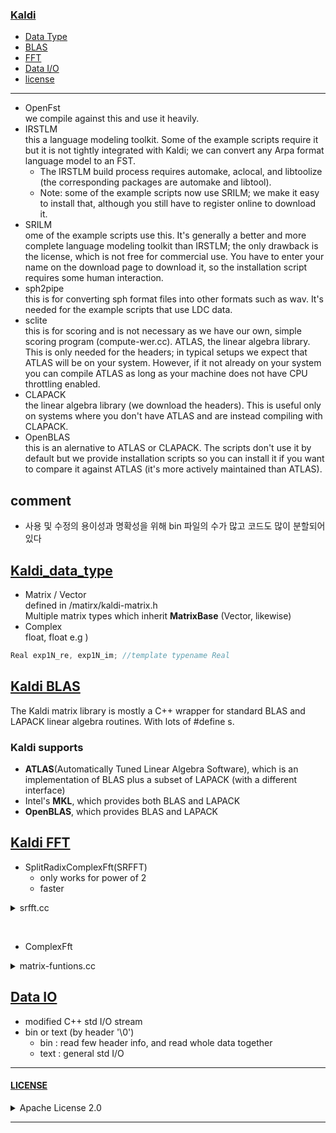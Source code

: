 ### [Kaldi](./openAudioLibs.md#TOP)<a name = "Kaldi"></a>

+ [Data Type](#Kaldi_data_type)
+ [BLAS](#Kaldi_BLAS)
+ [FFT](#Kaldi_FFT)
+ [Data I/O](#Kaldi_IO)
+ [license](#Kaldi_license)

---

+ OpenFst  
  we compile against this and use it heavily.
+ IRSTLM  
this a language modeling toolkit. Some of the example scripts require it but it is not tightly integrated with Kaldi; we can convert any Arpa format language model to an FST.
    *    The IRSTLM build process requires automake, aclocal, and libtoolize (the corresponding packages are automake and libtool).  
    *    Note: some of the example scripts now use SRILM; we make it easy to install that, although you still have to register online to download it.  
+ SRILM  
ome of the example scripts use this. It's generally a better and more complete language modeling toolkit than IRSTLM; the only drawback is the license, which is not free for commercial use. You have to enter your name on the download page to download it, so the installation script requires some human interaction.
+ sph2pipe  
this is for converting sph format files into other formats such as wav. It's needed for the example scripts that use LDC data.
+    sclite  
this is for scoring and is not necessary as we have our own, simple scoring program (compute-wer.cc).
 ATLAS, the linear algebra library. This is only needed for the headers; in typical setups we expect that ATLAS will be on your system. However, if it not already on your system you can compile ATLAS as long as your machine does not have CPU throttling enabled.
+    CLAPACK  
the linear algebra library (we download the headers). This is useful only on systems where you don't have ATLAS and are instead compiling with CLAPACK.
+    OpenBLAS  
this is an alernative to ATLAS or CLAPACK. The scripts don't use it by default but we provide installation scripts so you can install it if you want to compare it against ATLAS (it's more actively maintained than ATLAS).

comment
---

 + 사용 및 수정의 용이성과 명확성을 위해 bin 파일의 수가 많고 코드도 많이 분할되어있다  
 

## [Kaldi_data_type](#TOP)<a name = "Kaldi_data_type"></a>

+ Matrix / Vector  
defined in /matirx/kaldi-matrix.h    
Multiple matrix types which inherit **MatrixBase**  (Vector, likewise)  
+ Complex  
float, float e.g ) 
```C++
Real exp1N_re, exp1N_im; //template typename Real 
```

## [Kaldi BLAS](#TOP)<a name = "Kaldi_BLAS"></a>

The Kaldi matrix library is mostly a C++ wrapper for standard BLAS and LAPACK linear algebra routines. With lots of #define s.  

### Kaldi supports
+    **ATLAS**(Automatically Tuned Linear Algebra Software), which is an implementation of BLAS plus a subset of LAPACK (with a different interface)
+    Intel's **MKL**, which provides both BLAS and LAPACK
+    **OpenBLAS**, which provides BLAS and LAPACK



## [Kaldi FFT](#TOP)<a name = "Kaldi_FFT"></a>

+ SplitRadixComplexFft(SRFFT)  
  * only works for power of 2
  * faster

<details><summary>srfft.cc</summary>
   
```C++
#include "matrix/srfft.h"
#include "matrix/matrix-functions.h"

namespace kaldi {


template<typename Real>
SplitRadixComplexFft<Real>::SplitRadixComplexFft(MatrixIndexT N) {
  if ( (N & (N-1)) != 0 || N <= 1)
    KALDI_ERR << "SplitRadixComplexFft called with invalid number of points "
              << N;
  N_ = N;
  logn_ = 0;
  while (N > 1) {
    N >>= 1;
    logn_ ++;
  }
  ComputeTables();
}

template <typename Real>
SplitRadixComplexFft<Real>::SplitRadixComplexFft(
    const SplitRadixComplexFft<Real> &other):
    N_(other.N_), logn_(other.logn_) {
  // This code duplicates tables from a previously computed object.
  // Compare with the code in ComputeTables().
  MatrixIndexT lg2 = logn_ >> 1;
  if (logn_ & 1) lg2++;
  MatrixIndexT brseed_size = 1 << lg2;
  brseed_ = new MatrixIndexT[brseed_size];
  std::memcpy(brseed_, other.brseed_, sizeof(MatrixIndexT) * brseed_size);

  if (logn_ < 4) {
    tab_ = NULL;
  } else {
    tab_ = new Real*[logn_ - 3];
    for (MatrixIndexT i = logn_; i >= 4 ; i--) {
      MatrixIndexT m = 1 << i, m2 = m / 2, m4 = m2 / 2;
      MatrixIndexT this_array_size = 6 * (m4 - 2);
      tab_[i-4] = new Real[this_array_size];
      std::memcpy(tab_[i-4], other.tab_[i-4],
                  sizeof(Real) * this_array_size);
    }
  }
}

template<typename Real>
void SplitRadixComplexFft<Real>::ComputeTables() {
  MatrixIndexT    imax, lg2, i, j;
  MatrixIndexT     m, m2, m4, m8, nel, n;
  Real    *cn, *spcn, *smcn, *c3n, *spc3n, *smc3n;
  Real    ang, c, s;

  lg2 = logn_ >> 1;
  if (logn_ & 1) lg2++;
  brseed_ = new MatrixIndexT[1 << lg2];
  brseed_[0] = 0;
  brseed_[1] = 1;
  for (j = 2; j <= lg2; j++) {
    imax = 1 << (j - 1);
    for (i = 0; i < imax; i++) {
      brseed_[i] <<= 1;
      brseed_[i + imax] = brseed_[i] + 1;
    }
  }

  if (logn_ < 4) {
    tab_ = NULL;
  } else {
    tab_ = new Real* [logn_-3];
    for (i = logn_; i>=4 ; i--) {
      /* Compute a few constants */
      m = 1 << i; m2 = m / 2; m4 = m2 / 2; m8 = m4 /2;

      /* Allocate memory for tables */
      nel = m4 - 2;

      tab_[i-4] = new Real[6*nel];

      /* Initialize pointers */
      cn = tab_[i-4]; spcn  = cn + nel;  smcn  = spcn + nel;
      c3n = smcn + nel;  spc3n = c3n + nel; smc3n = spc3n + nel;

      /* Compute tables */
      for (n = 1; n < m4; n++) {
        if (n == m8) continue;
        ang = n * M_2PI / m;
        c = std::cos(ang); s = std::sin(ang);
        *cn++ = c; *spcn++ = - (s + c); *smcn++ = s - c;
        ang = 3 * n * M_2PI / m;
        c = std::cos(ang); s = std::sin(ang);
        *c3n++ = c; *spc3n++ = - (s + c); *smc3n++ = s - c;
      }
    }
  }
}

template<typename Real>
SplitRadixComplexFft<Real>::~SplitRadixComplexFft() {
  delete [] brseed_;
  if (tab_ != NULL) {
    for (MatrixIndexT i = 0; i < logn_-3; i++)
      delete [] tab_[i];
    delete [] tab_;
  }
}

template<typename Real>
void SplitRadixComplexFft<Real>::Compute(Real *xr, Real *xi, bool forward) const {
  if (!forward) {  // reverse real and imaginary parts for complex FFT.
    Real *tmp = xr;
    xr = xi;
    xi = tmp;
  }
  ComputeRecursive(xr, xi, logn_);
  if (logn_ > 1) {
    BitReversePermute(xr, logn_);
    BitReversePermute(xi, logn_);
  }
}

template<typename Real>
void SplitRadixComplexFft<Real>::Compute(Real *x, bool forward,
                                         std::vector<Real> *temp_buffer) const {
  KALDI_ASSERT(temp_buffer != NULL);
  if (temp_buffer->size() != N_)
    temp_buffer->resize(N_);
  Real *temp_ptr = &((*temp_buffer)[0]);
  for (MatrixIndexT i = 0; i < N_; i++) {
    x[i] = x[i * 2];  // put the real part in the first half of x.
    temp_ptr[i] = x[i * 2 + 1];  // put the imaginary part in temp_buffer.
  }
  // copy the imaginary part back to the second half of x.
  memcpy(static_cast<void*>(x + N_),
         static_cast<void*>(temp_ptr),
         sizeof(Real) * N_);

  Compute(x, x + N_, forward);
  // Now change the format back to interleaved.
  memcpy(static_cast<void*>(temp_ptr),
         static_cast<void*>(x + N_),
         sizeof(Real) * N_);
  for (MatrixIndexT i = N_-1; i > 0; i--) {  // don't include 0,
    // in case MatrixIndexT is unsigned, the loop would not terminate.
    // Treat it as a special case.
    x[i*2] = x[i];
    x[i*2 + 1] = temp_ptr[i];
  }
  x[1] = temp_ptr[0];  // special case of i = 0.
}

template<typename Real>
void SplitRadixComplexFft<Real>::Compute(Real *x, bool forward) {
  this->Compute(x, forward, &temp_buffer_);
}

template<typename Real>
void SplitRadixComplexFft<Real>::BitReversePermute(Real *x, MatrixIndexT logn) const {
  MatrixIndexT      i, j, lg2, n;
  MatrixIndexT      off, fj, gno, *brp;
  Real    tmp, *xp, *xq;

  lg2 = logn >> 1;
  n = 1 << lg2;
  if (logn & 1) lg2++;

  /* Unshuffling loop */
  for (off = 1; off < n; off++) {
    fj = n * brseed_[off]; i = off; j = fj;
    tmp = x[i]; x[i] = x[j]; x[j] = tmp;
    xp = &x[i];
    brp = &(brseed_[1]);
    for (gno = 1; gno < brseed_[off]; gno++) {
      xp += n;
      j = fj + *brp++;
      xq = x + j;
      tmp = *xp; *xp = *xq; *xq = tmp;
    }
  }
}


template<typename Real>
void SplitRadixComplexFft<Real>::ComputeRecursive(Real *xr, Real *xi, MatrixIndexT logn) const {

  MatrixIndexT    m, m2, m4, m8, nel, n;
  Real    *xr1, *xr2, *xi1, *xi2;
  Real    *cn, *spcn, *smcn, *c3n, *spc3n, *smc3n;
  Real    tmp1, tmp2;
  Real   sqhalf = M_SQRT1_2;

  /* Check range of logn */
  if (logn < 0)
    KALDI_ERR << "Error: logn is out of bounds in SRFFT";

  /* Compute trivial cases */
  if (logn < 3) {
    if (logn == 2) {  /* length m = 4 */
      xr2  = xr + 2;
      xi2  = xi + 2;
      tmp1 = *xr + *xr2;
      *xr2 = *xr - *xr2;
      *xr  = tmp1;
      tmp1 = *xi + *xi2;
      *xi2 = *xi - *xi2;
      *xi  = tmp1;
      xr1  = xr + 1;
      xi1  = xi + 1;
      xr2++;
      xi2++;
      tmp1 = *xr1 + *xr2;
      *xr2 = *xr1 - *xr2;
      *xr1 = tmp1;
      tmp1 = *xi1 + *xi2;
      *xi2 = *xi1 - *xi2;
      *xi1 = tmp1;
      xr2  = xr + 1;
      xi2  = xi + 1;
      tmp1 = *xr + *xr2;
      *xr2 = *xr - *xr2;
      *xr  = tmp1;
      tmp1 = *xi + *xi2;
      *xi2 = *xi - *xi2;
      *xi  = tmp1;
      xr1  = xr + 2;
      xi1  = xi + 2;
      xr2  = xr + 3;
      xi2  = xi + 3;
      tmp1 = *xr1 + *xi2;
      tmp2 = *xi1 + *xr2;
      *xi1 = *xi1 - *xr2;
      *xr2 = *xr1 - *xi2;
      *xr1 = tmp1;
      *xi2 = tmp2;
      return;
    }
    else if (logn == 1) {   /* length m = 2 */
      xr2  = xr + 1;
      xi2  = xi + 1;
      tmp1 = *xr + *xr2;
      *xr2 = *xr - *xr2;
      *xr  = tmp1;
      tmp1 = *xi + *xi2;
      *xi2 = *xi - *xi2;
      *xi  = tmp1;
      return;
    }
    else if (logn == 0) return;   /* length m = 1 */
  }

  /* Compute a few constants */
  m = 1 << logn; m2 = m / 2; m4 = m2 / 2; m8 = m4 /2;


  /* Step 1 */
  xr1 = xr; xr2 = xr1 + m2;
  xi1 = xi; xi2 = xi1 + m2;
  for (n = 0; n < m2; n++) {
    tmp1 = *xr1 + *xr2;
    *xr2 = *xr1 - *xr2;
    xr2++;
    *xr1++ = tmp1;
    tmp2 = *xi1 + *xi2;
    *xi2 = *xi1 - *xi2;
    xi2++;
    *xi1++ = tmp2;
  }

  /* Step 2 */
  xr1 = xr + m2; xr2 = xr1 + m4;
  xi1 = xi + m2; xi2 = xi1 + m4;
  for (n = 0; n < m4; n++) {
    tmp1 = *xr1 + *xi2;
    tmp2 = *xi1 + *xr2;
    *xi1 = *xi1 - *xr2;
    xi1++;
    *xr2++ = *xr1 - *xi2;
    *xr1++ = tmp1;
    *xi2++ = tmp2;
    // xr1++; xr2++; xi1++; xi2++;
  }

  /* Steps 3 & 4 */
  xr1 = xr + m2; xr2 = xr1 + m4;
  xi1 = xi + m2; xi2 = xi1 + m4;
  if (logn >= 4) {
    nel = m4 - 2;
    cn  = tab_[logn-4]; spcn  = cn + nel;  smcn  = spcn + nel;
    c3n = smcn + nel;  spc3n = c3n + nel; smc3n = spc3n + nel;
  }
  xr1++; xr2++; xi1++; xi2++;
  // xr1++; xi1++;
  for (n = 1; n < m4; n++) {
    if (n == m8) {
      tmp1 =  sqhalf * (*xr1 + *xi1);
      *xi1 =  sqhalf * (*xi1 - *xr1);
      *xr1 =  tmp1;
      tmp2 =  sqhalf * (*xi2 - *xr2);
      *xi2 = -sqhalf * (*xr2 + *xi2);
      *xr2 =  tmp2;
    } else {
      tmp2 = *cn++ * (*xr1 + *xi1);
      tmp1 = *spcn++ * *xr1 + tmp2;
      *xr1 = *smcn++ * *xi1 + tmp2;
      *xi1 = tmp1;
      tmp2 = *c3n++ * (*xr2 + *xi2);
      tmp1 = *spc3n++ * *xr2 + tmp2;
      *xr2 = *smc3n++ * *xi2 + tmp2;
      *xi2 = tmp1;
    }
    xr1++; xr2++; xi1++; xi2++;
  }

  /* Call ssrec again with half DFT length */
  ComputeRecursive(xr, xi, logn-1);

  /* Call ssrec again twice with one quarter DFT length.
     Constants have to be recomputed, because they are static! */
  // m = 1 << logn; m2 = m / 2;
  ComputeRecursive(xr + m2, xi + m2, logn - 2);
  // m = 1 << logn;
  m4 = 3 * (m / 4);
  ComputeRecursive(xr + m4, xi + m4, logn - 2);
}


template<typename Real>
void SplitRadixRealFft<Real>::Compute(Real *data, bool forward) {
  Compute(data, forward, &this->temp_buffer_);
}


// This code is mostly the same as the RealFft function.  It would be
// possible to replace it with more efficient code from Rico's book.
template<typename Real>
void SplitRadixRealFft<Real>::Compute(Real *data, bool forward,
                                      std::vector<Real> *temp_buffer) const {
  MatrixIndexT N = N_, N2 = N/2;
  KALDI_ASSERT(N%2 == 0);
  if (forward) // call to base class
    SplitRadixComplexFft<Real>::Compute(data, true, temp_buffer);

  Real rootN_re, rootN_im;  // exp(-2pi/N), forward; exp(2pi/N), backward
  int forward_sign = forward ? -1 : 1;
  ComplexImExp(static_cast<Real>(M_2PI/N *forward_sign), &rootN_re, &rootN_im);
  Real kN_re = -forward_sign, kN_im = 0.0;  // exp(-2pik/N), forward; exp(-2pik/N), backward
  // kN starts out as 1.0 for forward algorithm but -1.0 for backward.
  for (MatrixIndexT k = 1; 2*k <= N2; k++) {
    ComplexMul(rootN_re, rootN_im, &kN_re, &kN_im);

    Real Ck_re, Ck_im, Dk_re, Dk_im;
    // C_k = 1/2 (B_k + B_{N/2 - k}^*) :
    Ck_re = 0.5 * (data[2*k] + data[N - 2*k]);
    Ck_im = 0.5 * (data[2*k + 1] - data[N - 2*k + 1]);
    // re(D_k)= 1/2 (im(B_k) + im(B_{N/2-k})):
    Dk_re = 0.5 * (data[2*k + 1] + data[N - 2*k + 1]);
    // im(D_k) = -1/2 (re(B_k) - re(B_{N/2-k}))
    Dk_im =-0.5 * (data[2*k] - data[N - 2*k]);
    // A_k = C_k + 1^(k/N) D_k:
    data[2*k] = Ck_re;  // A_k <-- C_k
    data[2*k+1] = Ck_im;
    // now A_k += D_k 1^(k/N)
    ComplexAddProduct(Dk_re, Dk_im, kN_re, kN_im, &(data[2*k]), &(data[2*k+1]));

    MatrixIndexT kdash = N2 - k;
    if (kdash != k) {
      // Next we handle the index k' = N/2 - k.  This is necessary
      // to do now, to avoid invalidating data that we will later need.
      // The quantities C_{k'} and D_{k'} are just the conjugates of C_k
      // and D_k, so the equations are simple modifications of the above,
      // replacing Ck_im and Dk_im with their negatives.
      data[2*kdash] = Ck_re;  // A_k' <-- C_k'
      data[2*kdash+1] = -Ck_im;
      // now A_k' += D_k' 1^(k'/N)
      // We use 1^(k'/N) = 1^((N/2 - k) / N) = 1^(1/2) 1^(-k/N) = -1 * (1^(k/N))^*
      // so it's the same as 1^(k/N) but with the real part negated.
      ComplexAddProduct(Dk_re, -Dk_im, -kN_re, kN_im, &(data[2*kdash]), &(data[2*kdash+1]));
    }
  }

  {  // Now handle k = 0.
    // In simple terms: after the complex fft, data[0] becomes the sum of real
    // parts input[0], input[2]... and data[1] becomes the sum of imaginary
    // pats input[1], input[3]...
    // "zeroth" [A_0] is just the sum of input[0]+input[1]+input[2]..
    // and "n2th" [A_{N/2}] is input[0]-input[1]+input[2]... .
    Real zeroth = data[0] + data[1],
        n2th = data[0] - data[1];
    data[0] = zeroth;
    data[1] = n2th;
    if (!forward) {
      data[0] /= 2;
      data[1] /= 2;
    }
  }
  if (!forward) {  // call to base class
    SplitRadixComplexFft<Real>::Compute(data, false, temp_buffer);
    for (MatrixIndexT i = 0; i < N; i++)
      data[i] *= 2.0;
    // This is so we get a factor of N increase, rather than N/2 which we would
    // otherwise get from [ComplexFft, forward] + [ComplexFft, backward] in dimension N/2.
    // It's for consistency with our normal FFT convensions.
  }
}

template class SplitRadixComplexFft<float>;
template class SplitRadixComplexFft<double>;
template class SplitRadixRealFft<float>;
template class SplitRadixRealFft<double>;


} // end namespace kaldi
```
   
</details>
 
&nbsp;  
+ ComplexFft
<details><summary>matrix-funtions.cc</summary>

```C++
#include "matrix/matrix-functions.h"
#include "matrix/sp-matrix.h"

namespace kaldi {

template<typename Real> void ComplexFt (const VectorBase<Real> &in,
                                     VectorBase<Real> *out, bool forward) {
  int exp_sign = (forward ? -1 : 1);
  KALDI_ASSERT(out != NULL);
  KALDI_ASSERT(in.Dim() == out->Dim());
  KALDI_ASSERT(in.Dim() % 2 == 0);
  int twoN = in.Dim(), N = twoN / 2;
  const Real *data_in = in.Data();
  Real *data_out = out->Data();

  Real exp1N_re, exp1N_im;  //  forward -> exp(-2pi / N), backward -> exp(2pi / N).
  Real fraction = exp_sign * M_2PI / static_cast<Real>(N);  // forward -> -2pi/N, backward->-2pi/N
  ComplexImExp(fraction, &exp1N_re, &exp1N_im);

  Real expm_re = 1.0, expm_im = 0.0;  // forward -> exp(-2pi m / N).

  for (int two_m = 0; two_m < twoN; two_m+=2) {  // For each output component.
    Real expmn_re = 1.0, expmn_im = 0.0;  // forward -> exp(-2pi m n / N).
    Real sum_re = 0.0, sum_im = 0.0;  // complex output for index m (the sum expression)
    for (int two_n = 0; two_n < twoN; two_n+=2) {
      ComplexAddProduct(data_in[two_n], data_in[two_n+1],
                        expmn_re, expmn_im,
                        &sum_re, &sum_im);
      ComplexMul(expm_re, expm_im, &expmn_re, &expmn_im);
    }
    data_out[two_m] = sum_re;
    data_out[two_m + 1] = sum_im;


    if (two_m % 10 == 0) {  // occasionally renew "expm" from scratch to avoid
      // loss of precision.
      int nextm = 1 + two_m/2;
      Real fraction_mult = fraction * nextm;
      ComplexImExp(fraction_mult, &expm_re, &expm_im);
    } else {
      ComplexMul(exp1N_re, exp1N_im, &expm_re, &expm_im);
    }
  }
}

template
void ComplexFt (const VectorBase<float> &in,
                VectorBase<float> *out, bool forward);
template
void ComplexFt (const VectorBase<double> &in,
                VectorBase<double> *out, bool forward);


#define KALDI_COMPLEXFFT_BLOCKSIZE 8192
// This #define affects how we recurse in ComplexFftRecursive.
// We assume that memory-caching happens on a scale at
// least as small as this.


//! ComplexFftRecursive is a recursive function that computes the
//! complex FFT of size N.  The "nffts" arguments specifies how many
//! separate FFTs to compute in parallel (we assume the data for
//! each one is consecutive in memory).  The "forward argument"
//! specifies whether to do the FFT (true) or IFFT (false), although
//! note that we do not include the factor of 1/N (the user should
//! do this if required.  The iterators factor_begin and factor_end
//! point to the beginning and end (i.e. one past the last element)
//! of an array of small factors of N (typically prime factors).
//! See the comments below this code for the detailed equations
//! of the recursion.


template<typename Real>
void ComplexFftRecursive (Real *data, int nffts, int N,
                          const int *factor_begin,
                          const int *factor_end, bool forward,
                          Vector<Real> *tmp_vec) {
  if (factor_begin == factor_end) {
    KALDI_ASSERT(N == 1);
    return;
  }

  {  // an optimization: compute in smaller blocks.
    // this block of code could be removed and it would still work.
    MatrixIndexT size_perblock = N * 2 * sizeof(Real);
    if (nffts > 1 && size_perblock*nffts > KALDI_COMPLEXFFT_BLOCKSIZE) {  // can break it up...
      // Break up into multiple blocks.  This is an optimization.  We make
      // no progress on the FFT when we do this.
      int block_skip = KALDI_COMPLEXFFT_BLOCKSIZE / size_perblock;  // n blocks per call
      if (block_skip == 0) block_skip = 1;
      if (block_skip < nffts) {
        int blocks_left = nffts;
        while (blocks_left > 0) {
          int skip_now = std::min(blocks_left, block_skip);
          ComplexFftRecursive(data, skip_now, N, factor_begin, factor_end, forward, tmp_vec);
          blocks_left -= skip_now;
          data += skip_now * N*2;
        }
        return;
      } // else do the actual algorithm.
    } // else do the actual algorithm.
  }

  int P = *factor_begin;
  KALDI_ASSERT(P > 1);
  int Q = N / P;


  if (P > 1 && Q > 1) {  // Do the rearrangement.   C.f. eq. (8) below.  Transform
    // (a) to (b).
    Real *data_thisblock = data;
    if (tmp_vec->Dim() < (MatrixIndexT)N) tmp_vec->Resize(N);
    Real *data_tmp = tmp_vec->Data();
    for (int thisfft = 0; thisfft < nffts; thisfft++, data_thisblock+=N*2) {
      for (int offset = 0; offset < 2; offset++) {  // 0 == real, 1 == im.
        for (int p = 0; p < P; p++) {
          for (int q = 0; q < Q; q++) {
            int aidx = q*P + p, bidx = p*Q + q;
            data_tmp[bidx] = data_thisblock[2*aidx+offset];
          }
        }
        for (int n = 0;n < P*Q;n++) data_thisblock[2*n+offset] = data_tmp[n];
      }
    }
  }

  {  // Recurse.
    ComplexFftRecursive(data, nffts*P, Q, factor_begin+1, factor_end, forward, tmp_vec);
  }

  int exp_sign = (forward ? -1 : 1);
  Real rootN_re, rootN_im;  // Nth root of unity.
  ComplexImExp(static_cast<Real>(exp_sign * M_2PI / N), &rootN_re, &rootN_im);

  Real rootP_re, rootP_im;  // Pth root of unity.
  ComplexImExp(static_cast<Real>(exp_sign * M_2PI / P), &rootP_re, &rootP_im);

  {  // Do the multiplication
    // could avoid a bunch of complex multiplies by moving the loop over data_thisblock
    // inside.
    if (tmp_vec->Dim() < (MatrixIndexT)(P*2)) tmp_vec->Resize(P*2);
    Real *temp_a = tmp_vec->Data();

    Real *data_thisblock = data, *data_end = data+(N*2*nffts);
    for (; data_thisblock != data_end; data_thisblock += N*2) {  // for each separate fft.
      Real qd_re = 1.0, qd_im = 0.0;  // 1^(q'/N)
      for (int qd = 0; qd < Q; qd++) {
        Real pdQ_qd_re = qd_re, pdQ_qd_im = qd_im;  // 1^((p'Q+q') / N) == 1^((p'/P) + (q'/N))
                                              // Initialize to q'/N, corresponding to p' == 0.
        for (int pd = 0; pd < P; pd++) {  // pd == p'
          {  // This is the p = 0 case of the loop below [an optimization].
            temp_a[pd*2] = data_thisblock[qd*2];
            temp_a[pd*2 + 1] = data_thisblock[qd*2 + 1];
          }
          {  // This is the p = 1 case of the loop below [an optimization]
            // **** MOST OF THE TIME (>60% I think) gets spent here. ***
            ComplexAddProduct(pdQ_qd_re, pdQ_qd_im,
                              data_thisblock[(qd+Q)*2], data_thisblock[(qd+Q)*2 + 1],
                              &(temp_a[pd*2]), &(temp_a[pd*2 + 1]));
          }
          if (P > 2) {
            Real p_pdQ_qd_re = pdQ_qd_re, p_pdQ_qd_im = pdQ_qd_im;  // 1^(p(p'Q+q')/N)
            for (int p = 2; p < P; p++) {
              ComplexMul(pdQ_qd_re, pdQ_qd_im, &p_pdQ_qd_re, &p_pdQ_qd_im);  // p_pdQ_qd *= pdQ_qd.
              int data_idx = p*Q + qd;
              ComplexAddProduct(p_pdQ_qd_re, p_pdQ_qd_im,
                                data_thisblock[data_idx*2], data_thisblock[data_idx*2 + 1],
                                &(temp_a[pd*2]), &(temp_a[pd*2 + 1]));
            }
          }
          if (pd != P-1)
            ComplexMul(rootP_re, rootP_im, &pdQ_qd_re, &pdQ_qd_im);  // pdQ_qd *= (rootP == 1^{1/P})
          // (using 1/P == Q/N)
        }
        for (int pd = 0; pd < P; pd++) {
          data_thisblock[(pd*Q + qd)*2] = temp_a[pd*2];
          data_thisblock[(pd*Q + qd)*2 + 1] = temp_a[pd*2 + 1];
        }
        ComplexMul(rootN_re, rootN_im, &qd_re, &qd_im);  // qd *= rootN.
      }
    }
  }
}

/* Equations for ComplexFftRecursive.
   We consider here one of the "nffts" separate ffts; it's just a question of
   doing them all in parallel.  We also write all equations in terms of
   complex math (the conversion to real arithmetic is not hard, and anyway
   takes place inside function calls).


   Let the input (i.e. "data" at start) be a_n, n = 0..N-1, and
   the output (Fourier transform) be d_k, k = 0..N-1.  We use these letters because
   there will be two intermediate variables b and c.
   We want to compute:

     d_k = \sum_n a_n 1^(kn/N)                                             (1)

   where we use 1^x as shorthand for exp(-2pi x) for the forward algorithm
   and exp(2pi x) for the backward one.

   We factorize N = P Q (P small, Q usually large).
   With p = 0..P-1 and q = 0..Q-1, and also p'=0..P-1 and q'=0..P-1, we let:

    k == p'Q + q'                                                           (2)
    n == qP + p                                                             (3)

   That is, we let p, q, p', q' range over these indices and observe that this way we
   can cover all n, k.  Expanding (1) using (2) and (3), we can write:

      d_k = \sum_{p, q}  a_n 1^((p'Q+q')(qP+p)/N)
          = \sum_{p, q}  a_n 1^(p'pQ/N) 1^(q'qP/N) 1^(q'p/N)                 (4)

   using 1^(PQ/N) = 1 to get rid of the terms with PQ in them.  Rearranging (4),

     d_k =  \sum_p 1^(p'pQ/N) 1^(q'p/N)  \sum_q 1^(q'qP/N) a_n              (5)

   The point here is to separate the index q.  Now we can expand out the remaining
   instances of k and n using (2) and (3):

     d_(p'Q+q') =  \sum_p 1^(p'pQ/N) 1^(q'p/N)  \sum_q 1^(q'qP/N) a_(qP+p)   (6)

   The expression \sum_q varies with the indices p and q'.  Let us define

         C_{p, q'} =  \sum_q 1^(q'qP/N) a_(qP+p)                            (7)

   Here, C_{p, q'}, viewed as a sequence in q', is just the DFT of the points
   a_(qP+p) for q = 1..Q-1.  These points are not consecutive in memory though,
   they jump by P each time.  Let us define b as a rearranged version of a,
   so that

         b_(pQ+q) = a_(qP+p)                                                  (8)

   How to do this rearrangement in place?  In

   We can rearrange (7) to be written in terms of the b's, using (8), so that

         C_{p, q'} =  \sum_q 1^(q'q (P/N)) b_(pQ+q)                            (9)

   Here, the sequence of C_{p, q'} over q'=0..Q-1, is just the DFT of the sequence
   of b_(pQ) .. b_(p(Q+1)-1).  Let's arrange the C_{p, q'} in a single array in
   memory in the same way as the b's, i.e. we define
         c_(pQ+q') == C_{p, q'}.                                                (10)
   Note that we could have written (10) with q in place of q', as there is only
   one index of type q present, but q' is just a more natural variable name to use
   since we use q' elsewhere to subscript c and C.

   Rewriting (9), we have:
         c_(pQ+q')  = \sum_q 1^(q'q (P/N)) b_(pQ+q)                            (11)
    which is the DFT computed by the recursive call to this function [after computing
    the b's by rearranging the a's].  From the c's we want to compute the d's.
    Taking (6), substituting in the sum (7), and using (10) to write it as an array,
    we have:
         d_(p'Q+q') =  \sum_p 1^(p'pQ/N) 1^(q'p/N)  c_(pQ+q')                   (12)
    This sum is independent for different values of q'.  Note that d overwrites c
    in memory.  We compute this in  a direct way, using a little array of size P to
    store the computed d values for one value of q' (we reuse the array for each value
    of q').

    So the overall picture is this:
    We get a call to compute DFT on size N.

    - If N == 1 we return (nothing to do).
    - We factor N = P Q (typically, P is small).
    - Using (8), we rearrange the data in memory so that we have b not a in memory
       (this is the block "do the rearrangement").
       The pseudocode for this is as follows.  For simplicity we use a temporary array.

          for p = 0..P-1
             for q = 0..Q-1
                bidx = pQ + q
                aidx = qP + p
                tmp[bidx] = data[aidx].
             end
          end
          data <-- tmp
        else

        endif


        The reason this accomplishes (8) is that we want pQ+q and qP+p to be swapped
        over for each p, q, and the "if m > n" is a convenient way of ensuring that
        this swapping happens only once (otherwise it would happen twice, since pQ+q
        and qP+p both range over the entire set of numbers 0..N-1).

    - We do the DFT on the smaller block size to compute c from b (this eq eq. (11)).
      Note that this is actually multiple DFTs, one for each value of p, but this
      goes to the "nffts" argument of the function call, which we have ignored up to now.

    -We compute eq. (12) via a loop, as follows
         allocate temporary array e of size P.
         For q' = 0..Q-1:
            for p' = 0..P-1:
               set sum to zero [this will go in e[p']]
               for p = p..P-1:
                  sum += 1^(p'pQ/N) 1^(q'p/N)  c_(pQ+q')
               end
               e[p'] = sum
            end
            for p' = 0..P-1:
               d_(p'Q+q') = e[p']
            end
         end
         delete temporary array e

*/

// This is the outer-layer calling code for ComplexFftRecursive.
// It factorizes the dimension and then calls the FFT routine.
template<typename Real> void ComplexFft(VectorBase<Real> *v, bool forward, Vector<Real> *tmp_in) {
  KALDI_ASSERT(v != NULL);

  if (v->Dim()<=1) return;
  KALDI_ASSERT(v->Dim() % 2 == 0);  // complex input.
  int N = v->Dim() / 2;
  std::vector<int> factors;
  Factorize(N, &factors);
  int *factor_beg = NULL;
  if (factors.size() > 0)
    factor_beg = &(factors[0]);
  Vector<Real> tmp;  // allocated in ComplexFftRecursive.
  ComplexFftRecursive(v->Data(), 1, N, factor_beg, factor_beg+factors.size(), forward, (tmp_in?tmp_in:&tmp));
}

//! Inefficient version of Fourier transform, for testing purposes.
template<typename Real> void RealFftInefficient (VectorBase<Real> *v, bool forward) {
  KALDI_ASSERT(v != NULL);
  MatrixIndexT N = v->Dim();
  KALDI_ASSERT(N%2 == 0);
  if (N == 0) return;
  Vector<Real> vtmp(N*2);  // store as complex.
  if (forward) {
    for (MatrixIndexT i = 0; i < N; i++)  vtmp(i*2) = (*v)(i);
    ComplexFft(&vtmp, forward);  // this is already tested so we can use this.
    v->CopyFromVec( vtmp.Range(0, N) );
    (*v)(1) = vtmp(N);  // Copy the N/2'th fourier component, which is real,
    // to the imaginary part of the 1st complex output.
  } else {
    // reverse the transformation above to get the complex spectrum.
    vtmp(0) = (*v)(0);  // copy F_0 which is real
    vtmp(N) = (*v)(1);  // copy F_{N/2} which is real
    for (MatrixIndexT i = 1; i < N/2; i++) {
      // Copy i'th to i'th fourier component
      vtmp(2*i) = (*v)(2*i);
      vtmp(2*i+1) = (*v)(2*i+1);
      // Copy i'th to N-i'th, conjugated.
      vtmp(2*(N-i)) = (*v)(2*i);
      vtmp(2*(N-i)+1) = -(*v)(2*i+1);
    }
    ComplexFft(&vtmp, forward);  // actually backward since forward == false
    // Copy back real part.  Complex part should be zero.
    for (MatrixIndexT i = 0; i < N; i++)
      (*v)(i) = vtmp(i*2);
  }
}

template void RealFftInefficient (VectorBase<float> *v, bool forward);
template void RealFftInefficient (VectorBase<double> *v, bool forward);

template
void ComplexFft(VectorBase<float> *v, bool forward, Vector<float> *tmp_in);
template
void ComplexFft(VectorBase<double> *v, bool forward, Vector<double> *tmp_in);


// See the long comment below for the math behind this.
template<typename Real> void RealFft (VectorBase<Real> *v, bool forward) {
  KALDI_ASSERT(v != NULL);
  MatrixIndexT N = v->Dim(), N2 = N/2;
  KALDI_ASSERT(N%2 == 0);
  if (N == 0) return;

  if (forward) ComplexFft(v, true);

  Real *data = v->Data();
  Real rootN_re, rootN_im;  // exp(-2pi/N), forward; exp(2pi/N), backward
  int forward_sign = forward ? -1 : 1;
  ComplexImExp(static_cast<Real>(M_2PI/N *forward_sign), &rootN_re, &rootN_im);
  Real kN_re = -forward_sign, kN_im = 0.0;  // exp(-2pik/N), forward; exp(-2pik/N), backward
  // kN starts out as 1.0 for forward algorithm but -1.0 for backward.
  for (MatrixIndexT k = 1; 2*k <= N2; k++) {
    ComplexMul(rootN_re, rootN_im, &kN_re, &kN_im);

    Real Ck_re, Ck_im, Dk_re, Dk_im;
    // C_k = 1/2 (B_k + B_{N/2 - k}^*) :
    Ck_re = 0.5 * (data[2*k] + data[N - 2*k]);
    Ck_im = 0.5 * (data[2*k + 1] - data[N - 2*k + 1]);
    // re(D_k)= 1/2 (im(B_k) + im(B_{N/2-k})):
    Dk_re = 0.5 * (data[2*k + 1] + data[N - 2*k + 1]);
    // im(D_k) = -1/2 (re(B_k) - re(B_{N/2-k}))
    Dk_im =-0.5 * (data[2*k] - data[N - 2*k]);
    // A_k = C_k + 1^(k/N) D_k:
    data[2*k] = Ck_re;  // A_k <-- C_k
    data[2*k+1] = Ck_im;
    // now A_k += D_k 1^(k/N)
    ComplexAddProduct(Dk_re, Dk_im, kN_re, kN_im, &(data[2*k]), &(data[2*k+1]));

    MatrixIndexT kdash = N2 - k;
    if (kdash != k) {
      // Next we handle the index k' = N/2 - k.  This is necessary
      // to do now, to avoid invalidating data that we will later need.
      // The quantities C_{k'} and D_{k'} are just the conjugates of C_k
      // and D_k, so the equations are simple modifications of the above,
      // replacing Ck_im and Dk_im with their negatives.
      data[2*kdash] = Ck_re;  // A_k' <-- C_k'
      data[2*kdash+1] = -Ck_im;
      // now A_k' += D_k' 1^(k'/N)
      // We use 1^(k'/N) = 1^((N/2 - k) / N) = 1^(1/2) 1^(-k/N) = -1 * (1^(k/N))^*
      // so it's the same as 1^(k/N) but with the real part negated.
      ComplexAddProduct(Dk_re, -Dk_im, -kN_re, kN_im, &(data[2*kdash]), &(data[2*kdash+1]));
    }
  }

  {  // Now handle k = 0.
    // In simple terms: after the complex fft, data[0] becomes the sum of real
    // parts input[0], input[2]... and data[1] becomes the sum of imaginary
    // pats input[1], input[3]...
    // "zeroth" [A_0] is just the sum of input[0]+input[1]+input[2]..
    // and "n2th" [A_{N/2}] is input[0]-input[1]+input[2]... .
    Real zeroth = data[0] + data[1],
        n2th = data[0] - data[1];
    data[0] = zeroth;
    data[1] = n2th;
    if (!forward) {
      data[0] /= 2;
      data[1] /= 2;
    }
  }

  if (!forward) {
    ComplexFft(v, false);
    v->Scale(2.0);  // This is so we get a factor of N increase, rather than N/2 which we would
    // otherwise get from [ComplexFft, forward] + [ComplexFft, backward] in dimension N/2.
    // It's for consistency with our normal FFT convensions.
  }
}

template void RealFft (VectorBase<float> *v, bool forward);
template void RealFft (VectorBase<double> *v, bool forward);

/* Notes for real FFTs.
   We are using the same convention as above, 1^x to mean exp(-2\pi x) for the forward transform.
   Actually, in a slight abuse of notation, we use this meaning for 1^x in both the forward and
   backward cases because it's more convenient in this section.

   Suppose we have real data a[0...N-1], with N even, and want to compute its Fourier transform.
   We can make do with the first N/2 points of the transform, since the remaining ones are complex
   conjugates of the first.  We want to compute:
       for k = 0...N/2-1,
       A_k = \sum_{n = 0}^{N-1}  a_n 1^(kn/N)                 (1)

   We treat a[0..N-1] as a complex sequence of length N/2, i.e. a sequence b[0..N/2 - 1].
   Viewed as sequences of length N/2, we have:
       b = c + i d,
   where c = a_0, a_2 ... and d = a_1, a_3 ...

   We can recover the length-N/2 Fourier transforms of c and d by doing FT on b and
   then doing the equations below.  Derivation is marked by (*) in a comment below (search
   for it).  Let B, C, D be the FTs.
   We have
       C_k = 1/2 (B_k + B_{N/2 - k}^*)                                 (z0)
       D_k =-1/2i (B_k - B_{N/2 - k}^*)                                (z1)
so: re(D_k)= 1/2 (im(B_k) + im(B_{N/2-k}))                             (z2)
    im(D_k) = -1/2 (re(B_k) - re(B_{N/2-k}))                             (z3)

    To recover the FT A from C and D, we write, rearranging (1):

       A_k = \sum_{n = 0, 2, ..., N-2} a_n 1^(kn/N)
            +\sum_{n = 1, 3, ..., N-1} a_n 1^(kn/N)
           = \sum_{n = 0, 1, ..., N/2-1} a_n 1^(2kn/N)  + a_{n+1} 1^(2kn/N) 1^(k/N)
           = \sum_{n = 0, 1, ..., N/2-1} c_n 1^(2kn/N)  + d_n  1^(2kn/N) 1^(k/N)
       A_k =  C_k + 1^(k/N) D_k                                              (a0)

    This equation is valid for k = 0...N/2-1, which is the range of the sequences B_k and
    C_k.  We don't use is for k = 0, which is a special case considered below.  For
    1 < k < N/2, it's convenient to consider the pair k, k', where k' = N/2 - k.
    Remember that C_k' = C_k^ *and D_k' = D_k^* [where * is conjugation].  Also,
    1^(N/2 / N) = -1.  So we have:
       A_k' = C_k^* - 1^(k/N) D_k^*                                          (a0b)
    We do (a0) and (a0b) together.



    By symmetry this gives us the Fourier components for N/2+1, ... N, if we want
    them.  However, it doesn't give us the value for exactly k = N/2.  For k = 0 and k = N/2, it
    is easiest to argue directly about the meaning of the A_k, B_k and C_k in terms of
    sums of points.
       A_0 and A_{N/2} are both real, with A_0=\sum_n a_n, and A_1 an alternating sum
       A_1 = a_0 - a_1 + a_2 ...
     It's easy to show that
              A_0 = B_0 + C_0            (a1)
              A_{N/2} = B_0 - C_0.       (a2)
     Since B_0 and C_0 are both real, B_0 is the real coefficient of D_0 and C_0 is the
     imaginary coefficient.

     *REVERSING THE PROCESS*

     Next we want to reverse this process.  We just need to work out C_k and D_k from the
     sequence A_k.  Then we do the inverse complex fft and we get back where we started.
     For 0 and N/2, working from (a1) and (a2) above, we can see that:
          B_0 = 1/2 (A_0 + A_{N/2})                                       (y0)
          C_0 = 1/2 (A_0 + A_{N/2})                                       (y1)
     and we use
         D_0 = B_0 + i C_0
     to get the 1st complex coefficient of D.  This is exactly the same as the forward process
     except with an extra factor of 1/2.

     Consider equations (a0) and (a0b).  We want to work out C_k and D_k from A_k and A_k'.  Remember
     k' = N/2 - k.

     Write down
         A_k     =  C_k + 1^(k/N) D_k        (copying a0)
         A_k'^* =   C_k - 1^(k/N) D_k       (conjugate of a0b)
      So
             C_k =            0.5 (A_k + A_k'^*)                    (p0)
             D_k = 1^(-k/N) . 0.5 (A_k - A_k'^*)                    (p1)
      Next, we want to compute B_k and B_k' from C_k and D_k.  C.f. (z0)..(z3), and remember
      that k' = N/2-k.  We can see
      that
              B_k  = C_k + i D_k                                    (p2)
              B_k' = C_k - i D_k                                    (p3)

     We would like to make the equations (p0) ... (p3) look like the forward equations (z0), (z1),
     (a0) and (a0b) so we can reuse the code.  Define E_k = -i 1^(k/N) D_k.  Then write down (p0)..(p3).
     We have
             C_k  =            0.5 (A_k + A_k'^*)                    (p0')
             E_k  =       -0.5 i   (A_k - A_k'^*)                    (p1')
             B_k  =    C_k - 1^(-k/N) E_k                            (p2')
             B_k' =    C_k + 1^(-k/N) E_k                            (p3')
     So these are exactly the same as (z0), (z1), (a0), (a0b) except replacing 1^(k/N) with
     -1^(-k/N) .  Remember that we defined 1^x above to be exp(-2pi x/N), so the signs here
     might be opposite to what you see in the code.

     MODIFICATION: we need to take care of a factor of two.  The complex FFT we implemented
     does not divide by N in the reverse case.  So upon inversion we get larger by N/2.
     However, this is not consistent with normal FFT conventions where you get a factor of N.
     For this reason we multiply by two after the process described above.

*/


/*
   (*) [this token is referred to in a comment above].

   Notes for separating 2 real transforms from one complex one.  Note that the
   letters here (A, B, C and N) are all distinct from the same letters used in the
   place where this comment is used.
   Suppose we
   have two sequences a_n and b_n, n = 0..N-1.  We combine them into a complex
   number,
      c_n = a_n + i b_n.
   Then we take the fourier transform to get
      C_k = \sum_{n = 0}^{N-1} c_n 1^(n/N) .
   Then we use symmetry.  Define A_k and B_k as the DFTs of a and b.
   We use A_k = A_{N-k}^*, and B_k = B_{N-k}^*, since a and b are real.  Using
      C_k     = A_k    +  i B_k,
      C_{N-k} = A_k^*  +  i B_k^*
              = A_k^*  -  (i B_k)^*
   So:
      A_k     = 1/2  (C_k + C_{N-k}^*)
    i B_k     = 1/2  (C_k - C_{N-k}^*)
->    B_k     =-1/2i (C_k - C_{N-k}^*)
->  re(B_k)   = 1/2 (im(C_k) + im(C_{N-k}))
    im(B_k)   =-1/2 (re(C_k) - re(C_{N-k}))

 */

template<typename Real> void ComputeDctMatrix(Matrix<Real> *M) {
  //KALDI_ASSERT(M->NumRows() == M->NumCols());
  MatrixIndexT K = M->NumRows();
  MatrixIndexT N = M->NumCols();

  KALDI_ASSERT(K > 0);
  KALDI_ASSERT(N > 0);
  Real normalizer = std::sqrt(1.0 / static_cast<Real>(N));  // normalizer for
  // X_0.
  for (MatrixIndexT j = 0; j < N; j++) (*M)(0, j) = normalizer;
  normalizer = std::sqrt(2.0 / static_cast<Real>(N));  // normalizer for other
   // elements.
  for (MatrixIndexT k = 1; k < K; k++)
    for (MatrixIndexT n = 0; n < N; n++)
      (*M)(k, n) = normalizer
          * std::cos( static_cast<double>(M_PI)/N * (n + 0.5) * k );
}


template void ComputeDctMatrix(Matrix<float> *M);
template void ComputeDctMatrix(Matrix<double> *M);


template<typename Real>
void ComputePca(const MatrixBase<Real> &X,
                MatrixBase<Real> *U,
                MatrixBase<Real> *A,
                bool print_eigs,
                bool exact) {
  // Note that some of these matrices may be transposed w.r.t. the
  // way it's most natural to describe them in math... it's the rows
  // of X and U that correspond to the (data-points, basis elements).
  MatrixIndexT N = X.NumRows(), D = X.NumCols();
  // N = #points, D = feature dim.
  KALDI_ASSERT(U != NULL && U->NumCols() == D);
  MatrixIndexT G = U->NumRows();  // # of retained basis elements.
  KALDI_ASSERT(A == NULL || (A->NumRows() == N && A->NumCols() == G));
  KALDI_ASSERT(G <= N && G <= D);
  if (D < N) {  // Do conventional PCA.
    SpMatrix<Real> Msp(D);  // Matrix of outer products.
    Msp.AddMat2(1.0, X, kTrans, 0.0);  // M <-- X^T X
    Matrix<Real> Utmp;
    Vector<Real> l;
    if (exact) {
      Utmp.Resize(D, D);
      l.Resize(D);
      //Matrix<Real> M(Msp);
      //M.DestructiveSvd(&l, &Utmp, NULL);
      Msp.Eig(&l, &Utmp);
    } else {
      Utmp.Resize(D, G);
      l.Resize(G);
      Msp.TopEigs(&l, &Utmp);
    }
    SortSvd(&l, &Utmp);

    for (MatrixIndexT g = 0; g < G; g++)
      U->Row(g).CopyColFromMat(Utmp, g);
    if (print_eigs)
      KALDI_LOG << (exact ? "" : "Retained ")
                << "PCA eigenvalues are " << l;
    if (A != NULL)
      A->AddMatMat(1.0, X, kNoTrans, *U, kTrans, 0.0);
  } else {  // Do inner-product PCA.
    SpMatrix<Real> Nsp(N);  // Matrix of inner products.
    Nsp.AddMat2(1.0, X, kNoTrans, 0.0);  // M <-- X X^T

    Matrix<Real> Vtmp;
    Vector<Real> l;
    if (exact) {
      Vtmp.Resize(N, N);
      l.Resize(N);
      Matrix<Real> Nmat(Nsp);
      Nmat.DestructiveSvd(&l, &Vtmp, NULL);
    } else {
      Vtmp.Resize(N, G);
      l.Resize(G);
      Nsp.TopEigs(&l, &Vtmp);
    }

    MatrixIndexT num_zeroed = 0;
    for (MatrixIndexT g = 0; g < G; g++) {
      if (l(g) < 0.0) {
        KALDI_WARN << "In PCA, setting element " << l(g) << " to zero.";
        l(g) = 0.0;
        num_zeroed++;
      }
    }
    SortSvd(&l, &Vtmp); // Make sure zero elements are last, this
    // is necessary for Orthogonalize() to work properly later.

    Vtmp.Transpose();  // So eigenvalues are the rows.

    for (MatrixIndexT g = 0; g < G; g++) {
      Real sqrtlg = sqrt(l(g));
      if (l(g) != 0.0) {
        U->Row(g).AddMatVec(1.0 / sqrtlg, X, kTrans, Vtmp.Row(g), 0.0);
      } else {
        U->Row(g).SetZero();
        (*U)(g, g) = 1.0;  // arbitrary direction.  Will later orthogonalize.
      }
      if (A != NULL)
        for (MatrixIndexT n = 0; n < N; n++)
          (*A)(n, g) = sqrtlg * Vtmp(g, n);
    }
    // Now orthogonalize.  This is mainly useful in
    // case there were zero eigenvalues, but we do it
    // for all of them.
    U->OrthogonalizeRows();
    if (print_eigs)
      KALDI_LOG << "(inner-product) PCA eigenvalues are " << l;
  }
}


template
void ComputePca(const MatrixBase<float> &X,
                MatrixBase<float> *U,
                MatrixBase<float> *A,
                bool print_eigs,
                bool exact);

template
void ComputePca(const MatrixBase<double> &X,
                MatrixBase<double> *U,
                MatrixBase<double> *A,
                bool print_eigs,
                bool exact);


// Added by Dan, Feb. 13 2012.
// This function does: *plus += max(0, a b^T),
// *minus += max(0, -(a b^T)).
template<typename Real>
void AddOuterProductPlusMinus(Real alpha,
                              const VectorBase<Real> &a,
                              const VectorBase<Real> &b,
                              MatrixBase<Real> *plus,
                              MatrixBase<Real> *minus) {
  KALDI_ASSERT(a.Dim() == plus->NumRows() && b.Dim() == plus->NumCols()
               && a.Dim() == minus->NumRows() && b.Dim() == minus->NumCols());
  int32 nrows = a.Dim(), ncols = b.Dim(), pskip = plus->Stride() - ncols,
      mskip = minus->Stride() - ncols;
  const Real *adata = a.Data(), *bdata = b.Data();
  Real *plusdata = plus->Data(), *minusdata = minus->Data();

  for (int32 i = 0; i < nrows; i++) {
    const Real *btmp = bdata;
    Real multiple = alpha * *adata;
    if (multiple > 0.0) {
      for (int32 j = 0; j < ncols; j++, plusdata++, minusdata++, btmp++) {
        if (*btmp > 0.0) *plusdata += multiple * *btmp;
        else *minusdata -= multiple * *btmp;
      }
    } else {
      for (int32 j = 0; j < ncols; j++, plusdata++, minusdata++, btmp++) {
        if (*btmp < 0.0) *plusdata += multiple * *btmp;
        else *minusdata -= multiple * *btmp;
      }
    }
    plusdata += pskip;
    minusdata += mskip;
    adata++;
  }
}

// Instantiate template
template
void AddOuterProductPlusMinus<float>(float alpha,
                                     const VectorBase<float> &a,
                                     const VectorBase<float> &b,
                                     MatrixBase<float> *plus,
                                     MatrixBase<float> *minus);
template
void AddOuterProductPlusMinus<double>(double alpha,
                                      const VectorBase<double> &a,
                                      const VectorBase<double> &b,
                                      MatrixBase<double> *plus,
                                      MatrixBase<double> *minus);


} // end namespace kaldi

```

</details>


## [Data IO](#TOP)<a name = "Kaldi_IO"></a>

+ modified C++ std I/O stream  
+ bin or text (by header '\0')   
  * bin : read few header info, and read whole data together  
  * text : general std I/O  


---

#### [LICENSE](#CIGLET)<a name = "ciglet_license"></a>

<details><summary>Apache License 2.0</summary>
<pre>

Update to legal notice, made Feb 2012, modified Sep 2013.  We would like to
 clarify that we are using a convention where multiple names in the Apache
 copyright headers, for example

  // Copyright 2009-2012  Yanmin Qian  Arnab Ghoshal
  //                2013  Vassil Panayotov

 does not signify joint ownership of copyright of that file, except in cases
 where all those names were present in the original release made in March 2011--
 you can use the version history to work this out, if this matters to you.
 Instead, we intend that those contributors who later modified the file, agree
 to release their changes under the Apache license.  The conventional way of
 signifying this is to duplicate the Apache headers at the top of each file each
 time a change is made by a different author, but this would quickly become
 impractical.

 Where the copyright header says something like:

 // Copyright    2013   Johns Hopkins University (author: Daniel Povey)

 it is because the individual who wrote the code was at that institution as an
 employee, so the copyright is owned by the university (and we will have checked
 that the contributions were in accordance with the open-source policies of the
 institutions concerned, including getting them vetted individually where
 necessary).  From a legal point of view the copyright ownership is that of the
 institution concerned, and the (author: xxx) in parentheses is just
 informational, to identify the actual person who wrote the code, and is not
 intended to have any legal implications.  In some cases, however, particularly
 early on, we just wrote the name of the university or company concerned,
 without the actual author's name in parentheses.  If you see something like

 //  Copyright  2009-2012   Arnab Ghoshal  Microsoft Corporation

 it does not imply that Arnab was working for Microsoft, it is because someone
 else contributed to the file while working at Microsoft (this would be Daniel
 Povey, in fact, who was working at Microsoft Research at the outset of the
 project).

 The list of authors of each file is in an essentially arbitrary order, but is
 often chronological if they contributed in different years.

 The original legal notice is below.  Note: we are continuing to modify it by
 adding the names of new contributors, but at any given time, the list may
 be out of date.

---
                          Legal Notices

Each of the files comprising Kaldi v1.0 have been separately licensed by
their respective author(s) under the terms of the Apache License v 2.0 (set
forth below).  The source code headers for each file specifies the individual
authors and source material for that file as well the corresponding copyright
notice.  For reference purposes only: A cumulative list of all individual
contributors and original source material as well as the full text of the Apache
License v 2.0 are set forth below.

Individual Contributors (in alphabetical order)

      Mohit Agarwal
      Tanel Alumae
      Gilles Boulianne
      Lukas Burget
      Dogan Can
      Guoguo Chen
      Gaofeng Cheng
      Cisco Corporation
      Pavel Denisov
      Ilya Edrenkin
      Ewald Enzinger
      Joachim Fainberg
      Daniel Galvez
      Pegah Ghahremani
      Arnab Ghoshal
      Ondrej Glembek
      Go Vivace Inc.
      Allen Guo
      Hossein Hadian
      Lv Hang
      Mirko Hannemann
      Hendy Irawan
      Navdeep Jaitly
      Johns Hopkins University
      Shiyin Kang
      Kirill Katsnelson
      Tom Ko
      Danijel Korzinek
      Gaurav Kumar
      Ke Li
      Matthew Maciejewski
      Vimal Manohar
      Yajie Miao
      Microsoft Corporation
      Petr Motlicek
      Xingyu Na
      Vincent Nguyen
      Lucas Ondel
      Vassil Panayotov
      Vijayaditya Peddinti
      Phonexia s.r.o.
      Ondrej Platek
      Daniel Povey
      Yanmin Qian
      Ariya Rastrow
      Saarland University
      Omid Sadjadi
      Petr Schwarz
      Yiwen Shao
      Nickolay V. Shmyrev
      Jan Silovsky
      Eduardo Silva
      Peter Smit
      David Snyder
      Alexander Solovets
      Georg Stemmer
      Pawel Swietojanski
      Jan "Yenda" Trmal
      Albert Vernon
      Karel Vesely
      Yiming Wang
      Shinji Watanabe
      Minhua Wu
      Haihua Xu
      Hainan Xu
      Xiaohui Zhang

Other Source Material

    This project includes a port and modification of materials from JAMA: A Java
  Matrix Package under the following notice: "This software is a cooperative
  product of The MathWorks and the National Institute of Standards and Technology
  (NIST) which has been released to the public domain." This notice and the
  original code is available at http://math.nist.gov/javanumerics/jama/

   This project includes a modified version of code published in Malvar, H.,
  "Signal processing with lapped transforms," Artech House, Inc., 1992.  The
  current copyright holder, Henrique S. Malvar, has given his permission for the
  release of this modified version under the Apache License 2.0.

  This project includes material from the OpenFST Library v1.2.7 available at
  http://www.openfst.org and released under the Apache License v. 2.0.

  [OpenFst COPYING file begins here]

    Licensed under the Apache License, Version 2.0 (the "License");
    you may not use these files except in compliance with the License.
    You may obtain a copy of the License at

       http://www.apache.org/licenses/LICENSE-2.0

    Unless required by applicable law or agreed to in writing, software
    distributed under the License is distributed on an "AS IS" BASIS,
    WITHOUT WARRANTIES OR CONDITIONS OF ANY KIND, either express or implied.
    See the License for the specific language governing permissions and
    limitations under the License.

    Copyright 2005-2010 Google, Inc.

  [OpenFst COPYING file ends here]


 -------------------------------------------------------------------------

                                 Apache License
                           Version 2.0, January 2004
                        http://www.apache.org/licenses/

   TERMS AND CONDITIONS FOR USE, REPRODUCTION, AND DISTRIBUTION

   1. Definitions.

      "License" shall mean the terms and conditions for use, reproduction,
      and distribution as defined by Sections 1 through 9 of this document.

      "Licensor" shall mean the copyright owner or entity authorized by
      the copyright owner that is granting the License.

      "Legal Entity" shall mean the union of the acting entity and all
      other entities that control, are controlled by, or are under common
      control with that entity. For the purposes of this definition,
      "control" means (i) the power, direct or indirect, to cause the
      direction or management of such entity, whether by contract or
      otherwise, or (ii) ownership of fifty percent (50%) or more of the
      outstanding shares, or (iii) beneficial ownership of such entity.

      "You" (or "Your") shall mean an individual or Legal Entity
      exercising permissions granted by this License.

      "Source" form shall mean the preferred form for making modifications,
      including but not limited to software source code, documentation
      source, and configuration files.

      "Object" form shall mean any form resulting from mechanical
      transformation or translation of a Source form, including but
      not limited to compiled object code, generated documentation,
      and conversions to other media types.

      "Work" shall mean the work of authorship, whether in Source or
      Object form, made available under the License, as indicated by a
      copyright notice that is included in or attached to the work
      (an example is provided in the Appendix below).

      "Derivative Works" shall mean any work, whether in Source or Object
      form, that is based on (or derived from) the Work and for which the
      editorial revisions, annotations, elaborations, or other modifications
      represent, as a whole, an original work of authorship. For the purposes
      of this License, Derivative Works shall not include works that remain
      separable from, or merely link (or bind by name) to the interfaces of,
      the Work and Derivative Works thereof.

      "Contribution" shall mean any work of authorship, including
      the original version of the Work and any modifications or additions
      to that Work or Derivative Works thereof, that is intentionally
      submitted to Licensor for inclusion in the Work by the copyright owner
      or by an individual or Legal Entity authorized to submit on behalf of
      the copyright owner. For the purposes of this definition, "submitted"
      means any form of electronic, verbal, or written communication sent
      to the Licensor or its representatives, including but not limited to
      communication on electronic mailing lists, source code control systems,
      and issue tracking systems that are managed by, or on behalf of, the
      Licensor for the purpose of discussing and improving the Work, but
      excluding communication that is conspicuously marked or otherwise
      designated in writing by the copyright owner as "Not a Contribution."

      "Contributor" shall mean Licensor and any individual or Legal Entity
      on behalf of whom a Contribution has been received by Licensor and
      subsequently incorporated within the Work.

   2. Grant of Copyright License. Subject to the terms and conditions of
      this License, each Contributor hereby grants to You a perpetual,
      worldwide, non-exclusive, no-charge, royalty-free, irrevocable
      copyright license to reproduce, prepare Derivative Works of,
      publicly display, publicly perform, sublicense, and distribute the
      Work and such Derivative Works in Source or Object form.

   3. Grant of Patent License. Subject to the terms and conditions of
      this License, each Contributor hereby grants to You a perpetual,
      worldwide, non-exclusive, no-charge, royalty-free, irrevocable
      (except as stated in this section) patent license to make, have made,
      use, offer to sell, sell, import, and otherwise transfer the Work,
      where such license applies only to those patent claims licensable
      by such Contributor that are necessarily infringed by their
      Contribution(s) alone or by combination of their Contribution(s)
      with the Work to which such Contribution(s) was submitted. If You
      institute patent litigation against any entity (including a
      cross-claim or counterclaim in a lawsuit) alleging that the Work
      or a Contribution incorporated within the Work constitutes direct
      or contributory patent infringement, then any patent licenses
      granted to You under this License for that Work shall terminate
      as of the date such litigation is filed.

   4. Redistribution. You may reproduce and distribute copies of the
      Work or Derivative Works thereof in any medium, with or without
      modifications, and in Source or Object form, provided that You
      meet the following conditions:

      (a) You must give any other recipients of the Work or
          Derivative Works a copy of this License; and

      (b) You must cause any modified files to carry prominent notices
          stating that You changed the files; and

      (c) You must retain, in the Source form of any Derivative Works
          that You distribute, all copyright, patent, trademark, and
          attribution notices from the Source form of the Work,
          excluding those notices that do not pertain to any part of
          the Derivative Works; and

      (d) If the Work includes a "NOTICE" text file as part of its
          distribution, then any Derivative Works that You distribute must
          include a readable copy of the attribution notices contained
          within such NOTICE file, excluding those notices that do not
          pertain to any part of the Derivative Works, in at least one
          of the following places: within a NOTICE text file distributed
          as part of the Derivative Works; within the Source form or
          documentation, if provided along with the Derivative Works; or,
          within a display generated by the Derivative Works, if and
          wherever such third-party notices normally appear. The contents
          of the NOTICE file are for informational purposes only and
          do not modify the License. You may add Your own attribution
          notices within Derivative Works that You distribute, alongside
          or as an addendum to the NOTICE text from the Work, provided
          that such additional attribution notices cannot be construed
          as modifying the License.

      You may add Your own copyright statement to Your modifications and
      may provide additional or different license terms and conditions
      for use, reproduction, or distribution of Your modifications, or
      for any such Derivative Works as a whole, provided Your use,
      reproduction, and distribution of the Work otherwise complies with
      the conditions stated in this License.

   5. Submission of Contributions. Unless You explicitly state otherwise,
      any Contribution intentionally submitted for inclusion in the Work
      by You to the Licensor shall be under the terms and conditions of
      this License, without any additional terms or conditions.
      Notwithstanding the above, nothing herein shall supersede or modify
      the terms of any separate license agreement you may have executed
      with Licensor regarding such Contributions.

   6. Trademarks. This License does not grant permission to use the trade
      names, trademarks, service marks, or product names of the Licensor,
      except as required for reasonable and customary use in describing the
      origin of the Work and reproducing the content of the NOTICE file.

   7. Disclaimer of Warranty. Unless required by applicable law or
      agreed to in writing, Licensor provides the Work (and each
      Contributor provides its Contributions) on an "AS IS" BASIS,
      WITHOUT WARRANTIES OR CONDITIONS OF ANY KIND, either express or
      implied, including, without limitation, any warranties or conditions
      of TITLE, NON-INFRINGEMENT, MERCHANTABILITY, or FITNESS FOR A
      PARTICULAR PURPOSE. You are solely responsible for determining the
      appropriateness of using or redistributing the Work and assume any
      risks associated with Your exercise of permissions under this License.

   8. Limitation of Liability. In no event and under no legal theory,
      whether in tort (including negligence), contract, or otherwise,
      unless required by applicable law (such as deliberate and grossly
      negligent acts) or agreed to in writing, shall any Contributor be
      liable to You for damages, including any direct, indirect, special,
      incidental, or consequential damages of any character arising as a
      result of this License or out of the use or inability to use the
      Work (including but not limited to damages for loss of goodwill,
      work stoppage, computer failure or malfunction, or any and all
      other commercial damages or losses), even if such Contributor
      has been advised of the possibility of such damages.

   9. Accepting Warranty or Additional Liability. While redistributing
      the Work or Derivative Works thereof, You may choose to offer,
      and charge a fee for, acceptance of support, warranty, indemnity,
      or other liability obligations and/or rights consistent with this
      License. However, in accepting such obligations, You may act only
      on Your own behalf and on Your sole responsibility, not on behalf
      of any other Contributor, and only if You agree to indemnify,
      defend, and hold each Contributor harmless for any liability
      incurred by, or claims asserted against, such Contributor by reason
      of your accepting any such warranty or additional liability.

   END OF TERMS AND CONDITIONS

   APPENDIX: How to apply the Apache License to your work.

      To apply the Apache License to your work, attach the following
      boilerplate notice, with the fields enclosed by brackets "[]"
      replaced with your own identifying information. (Don't include
      the brackets!)  The text should be enclosed in the appropriate
      comment syntax for the file format. We also recommend that a
      file or class name and description of purpose be included on the
      same "printed page" as the copyright notice for easier
      identification within third-party archives.

   Copyright [yyyy] [name of copyright owner]

   Licensed under the Apache License, Version 2.0 (the "License");
   you may not use this file except in compliance with the License.
   You may obtain a copy of the License at

       http://www.apache.org/licenses/LICENSE-2.0

   Unless required by applicable law or agreed to in writing, software
   distributed under the License is distributed on an "AS IS" BASIS,
   WITHOUT WARRANTIES OR CONDITIONS OF ANY KIND, either express or implied.
   See the License for the specific language governing permissions and
limitations under the License.

</pre>

</details>

---
